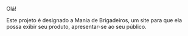 Olá!

Este projeto é designado a Mania de Brigadeiros, um site para que ela possa exibir seu produto, apresentar-se ao seu público.

